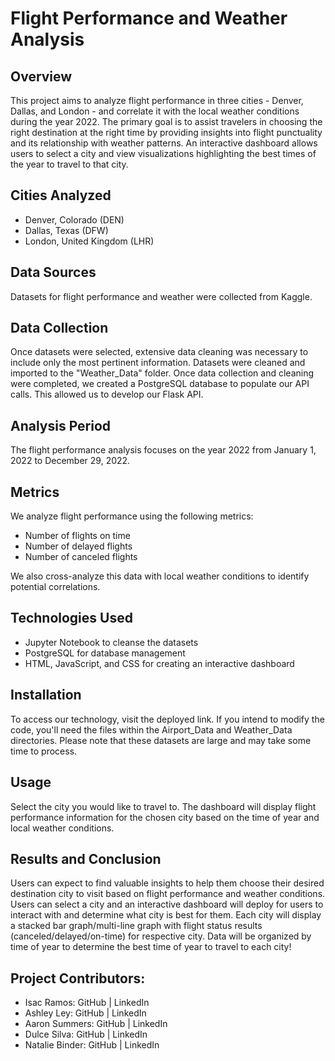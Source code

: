 # Flight Performance and Weather Analysis
## Overview
This project aims to analyze flight performance in three cities - Denver, Dallas, and London - and correlate it with the local weather conditions during the year 2022. The primary goal is to assist travelers in choosing the right destination at the right time by providing insights into flight punctuality and its relationship with weather patterns. An interactive dashboard allows users to select a city and view visualizations highlighting the best times of the year to travel to that city.

## Cities Analyzed
+ Denver, Colorado (DEN)
+ Dallas, Texas (DFW)
+ London, United Kingdom (LHR)

## Data Sources
Datasets for flight performance and weather were collected from Kaggle. 

## Data Collection
Once datasets were selected, extensive data cleaning was necessary to include only the most pertinent information. Datasets were cleaned and imported to the "Weather_Data" folder. Once data collection and cleaning were completed, we created a PostgreSQL database to populate our API calls. This allowed us to develop our Flask API.

## Analysis Period
The flight performance analysis focuses on the year 2022 from January 1, 2022 to December 29, 2022.

## Metrics
We analyze flight performance using the following metrics:

+ Number of flights on time
+ Number of delayed flights
+ Number of canceled flights

We also cross-analyze this data with local weather conditions to identify potential correlations.

## Technologies Used
+ Jupyter Notebook to cleanse the datasets 
+ PostgreSQL for database management
+ HTML, JavaScript, and CSS for creating an interactive dashboard

## Installation
To access our technology, visit the deployed link. If you intend to modify the code, you'll need the files within the Airport_Data and Weather_Data directories. Please note that these datasets are large and may take some time to process.

## Usage
Select the city you would like to travel to.
The dashboard will display flight performance information for the chosen city based on the time of year and local weather conditions.

## Results and Conclusion
Users can expect to find valuable insights to help them choose their desired destination city to visit based on flight performance and weather conditions. Users can select a city and an interactive dashboard will deploy for users to interact with and determine what city is best for them. Each city will display a stacked bar graph/multi-line graph with flight status results (canceled/delayed/on-time) for respective city. Data will be organized by time of year to determine the best time of year to travel to each city! 

## Project Contributors: 
+ Isac Ramos: GitHub | LinkedIn
+ Ashley Ley: GitHub | LinkedIn 
+ Aaron Summers: GitHub | LinkedIn
+ Dulce Silva: GitHub | LinkedIn
+ Natalie Binder: GitHub | LinkedIn 
